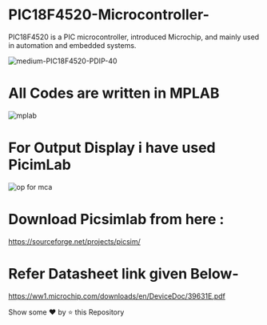 # PIC18F4520-Microcontroller-
PIC18F4520 is a PIC microcontroller, introduced Microchip, and mainly used in automation and embedded systems.


![medium-PIC18F4520-PDIP-40](https://user-images.githubusercontent.com/55251741/103286816-1efc2680-4a07-11eb-9348-8f66adbd8bb3.png)




# All Codes are written in MPLAB 

![mplab](https://user-images.githubusercontent.com/55251741/103286736-e8261080-4a06-11eb-80fb-b3ee8a97d144.png)

# For Output Display i have used PicimLab 

![op for mca](https://user-images.githubusercontent.com/55251741/103436560-f1032600-4c42-11eb-9049-6f5cf528d882.PNG)

# Download Picsimlab from here :

https://sourceforge.net/projects/picsim/




# Refer Datasheet link given Below-


https://ww1.microchip.com/downloads/en/DeviceDoc/39631E.pdf


Show some ❤️ by ⭐ this Repository
